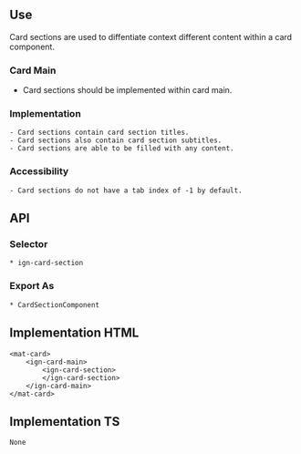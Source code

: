 ## Use
  Card sections are used to diffentiate context different content within a card component.

  ### Card Main
   - Card sections should be implemented within card main.

  ### Implementation
    - Card sections contain card section titles.
    - Card sections also contain card section subtitles.
    - Card sections are able to be filled with any content. 

  ### Accessibility
    - Card sections do not have a tab index of -1 by default.


## API 
  ### Selector
    * ign-card-section
  
  ### Export As
    * CardSectionComponent


## Implementation HTML
    <mat-card>
        <ign-card-main>
            <ign-card-section>
            </ign-card-section>
        </ign-card-main>
    </mat-card>


## Implementation TS
    None